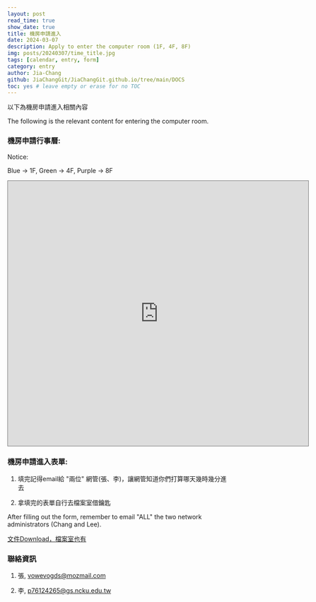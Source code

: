 ```yaml
---
layout: post
read_time: true
show_date: true
title: 機房申請進入
date: 2024-03-07
description: Apply to enter the computer room (1F, 4F, 8F)
img: posts/20240307/time_title.jpg
tags: [calendar, entry, form]
category: entry
author: Jia-Chang
github: JiaChangGit/JiaChangGit.github.io/tree/main/DOCS
toc: yes # leave empty or erase for no TOC
---
```


以下為機房申請進入相關內容

The following is the relevant content for entering the computer room.


### 機房申請行事曆:

Notice:

Blue -> 1F, Green -> 4F, Purple -> 8F

<iframe src="https://calendar.google.com/calendar/embed?height=600&wkst=2&ctz=Asia%2FTaipei&bgcolor=%23ffffff&title=%E6%A9%9F%E6%88%BF%E7%94%B3%E8%AB%8B&mode=WEEK&hl=zh_TW&src=bG91aXN4Y2hhbmdAZ21haWwuY29t&src=NzkyMjQxZmI4MDM0MzAzN2MxOTU5Y2ZlNjM0YmViNDVhNTgzMzc0MzEyNjdhZjdkMDhlNjdkZjEwYWQ3M2E0ZEBncm91cC5jYWxlbmRhci5nb29nbGUuY29t&src=YjRlMzRkMWJlZmM3MTI5MjFmODYxNDBhMzc1NmNlZjgyNWYwZWU1NTMzYjZhOWE1MzBmNTk1YzJiNjNhZjc2ZUBncm91cC5jYWxlbmRhci5nb29nbGUuY29t&src=emgtdHcudGFpd2FuI2hvbGlkYXlAZ3JvdXAudi5jYWxlbmRhci5nb29nbGUuY29t&color=%234285F4&color=%23009688&color=%239E69AF&color=%23A79B8E" style="border:solid 1px #777" width="680" height="600" frameborder="0" scrolling="no"></iframe>


### 機房申請進入表單:

1. 填完記得email給 "兩位" 網管(張、李)，讓網管知道你們打算哪天幾時幾分進去

2. 拿填完的表單自行去檔案室借鑰匙

After filling out the form, remember to email "ALL" the two network administrators (Chang and Lee).

[文件Download，檔案室也有](https://github.com/JiaChangGit/JiaChangGit.github.io/tree/main/DOCS)


### 聯絡資訊

1. 張, vowevogds@mozmail.com

2. 李, p76124265@gs.ncku.edu.tw

